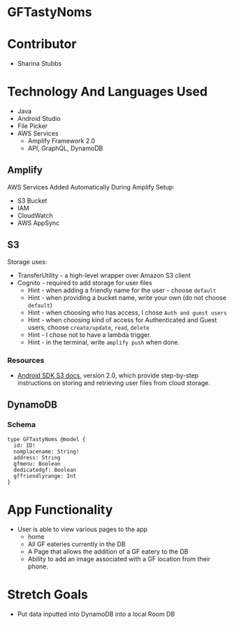 # GFTastyNoms

# Contributor
* Sharina Stubbs

# Technology And Languages Used
* Java
* Android Studio
* File Picker
* AWS Services
  * Amplify Framework 2.0
  * API, GraphQL, DynamoDB

## Amplify
AWS Services Added Automatically During Amplify Setup:
* S3 Bucket
* IAM
* CloudWatch
* AWS AppSync

## S3
Storage uses:
* TransferUtility - a high-level wrapper over Amazon S3 client
* Cognito - required to add storage for user files
  * Hint - when adding a friendly name for the user - choose `default`
  * Hint - when providing a bucket name, write your own (do not choose `default`)
  * Hint - when choosing who has access, I chose `Auth and guest users`
  * Hint - when choosing kind of access for Authenticated and Guest users, choose `create/update`, `read`, `delete`
  * Hint - I chose not to have a lambda trigger.
  * Hint - in the terminal, write `amplify push` when done.

### Resources
* [Android SDK S3 docs](https://aws-amplify.github.io/docs/sdk/android/storage), version 2.0, which provide step-by-step instructions on storing and retrieving user files from cloud storage.

## DynamoDB
### Schema
```
type GFTastyNoms @model {
  id: ID!
  nomplacename: String!
  address: String
  gfmenu: Boolean
  dedicatedgf: Boolean
  gffriendlyrange: Int
}
```

# App Functionality
* User is able to view various pages to the app
  * home
  * All GF eateries currently in the DB
  * A Page that allows the addition of a GF eatery to the DB
  * Ability to add an image associated with a GF location from their phone.

# Stretch Goals
* Put data inputted into DynamoDB into a local Room DB
